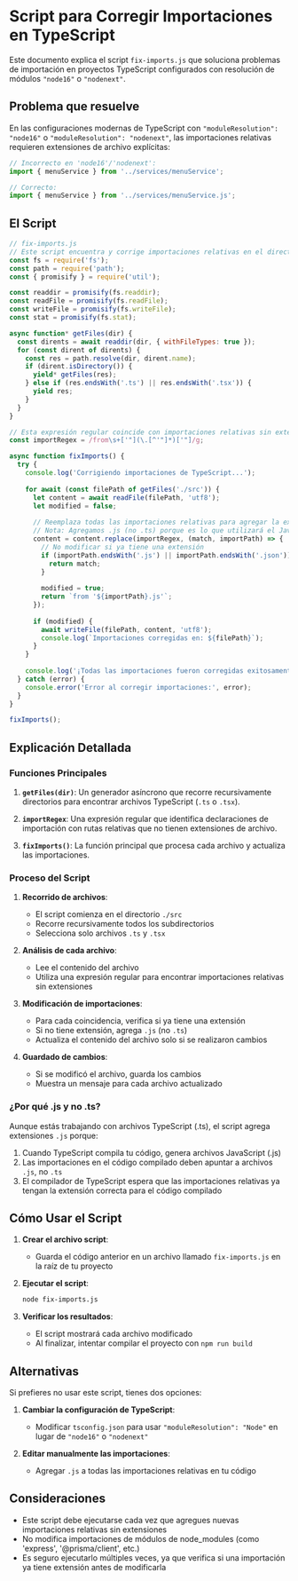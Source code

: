 # Script para Corregir Importaciones en TypeScript

Este documento explica el script `fix-imports.js` que soluciona problemas de importación en proyectos TypeScript configurados con resolución de módulos `"node16"` o `"nodenext"`.

## Problema que resuelve

En las configuraciones modernas de TypeScript con `"moduleResolution": "node16"` o `"moduleResolution": "nodenext"`, las importaciones relativas requieren extensiones de archivo explícitas:

```typescript
// Incorrecto en 'node16'/'nodenext':
import { menuService } from '../services/menuService';

// Correcto:
import { menuService } from '../services/menuService.js';
```

## El Script

```javascript
// fix-imports.js
// Este script encuentra y corrige importaciones relativas en el directorio src
const fs = require('fs');
const path = require('path');
const { promisify } = require('util');

const readdir = promisify(fs.readdir);
const readFile = promisify(fs.readFile);
const writeFile = promisify(fs.writeFile);
const stat = promisify(fs.stat);

async function* getFiles(dir) {
  const dirents = await readdir(dir, { withFileTypes: true });
  for (const dirent of dirents) {
    const res = path.resolve(dir, dirent.name);
    if (dirent.isDirectory()) {
      yield* getFiles(res);
    } else if (res.endsWith('.ts') || res.endsWith('.tsx')) {
      yield res;
    }
  }
}

// Esta expresión regular coincide con importaciones relativas sin extensiones de archivo
const importRegex = /from\s+['"](\.[^'"]*)['"]/g;

async function fixImports() {
  try {
    console.log('Corrigiendo importaciones de TypeScript...');
    
    for await (const filePath of getFiles('./src')) {
      let content = await readFile(filePath, 'utf8');
      let modified = false;
      
      // Reemplaza todas las importaciones relativas para agregar la extensión .js
      // Nota: Agregamos .js (no .ts) porque es lo que utilizará el JavaScript compilado
      content = content.replace(importRegex, (match, importPath) => {
        // No modificar si ya tiene una extensión
        if (importPath.endsWith('.js') || importPath.endsWith('.json')) {
          return match;
        }
        
        modified = true;
        return `from '${importPath}.js'`;
      });
      
      if (modified) {
        await writeFile(filePath, content, 'utf8');
        console.log(`Importaciones corregidas en: ${filePath}`);
      }
    }
    
    console.log('¡Todas las importaciones fueron corregidas exitosamente!');
  } catch (error) {
    console.error('Error al corregir importaciones:', error);
  }
}

fixImports();
```

## Explicación Detallada

### Funciones Principales

1. **`getFiles(dir)`**: Un generador asíncrono que recorre recursivamente directorios para encontrar archivos TypeScript (`.ts` o `.tsx`).

2. **`importRegex`**: Una expresión regular que identifica declaraciones de importación con rutas relativas que no tienen extensiones de archivo.

3. **`fixImports()`**: La función principal que procesa cada archivo y actualiza las importaciones.

### Proceso del Script

1. **Recorrido de archivos**:
   - El script comienza en el directorio `./src`
   - Recorre recursivamente todos los subdirectorios
   - Selecciona solo archivos `.ts` y `.tsx`

2. **Análisis de cada archivo**:
   - Lee el contenido del archivo
   - Utiliza una expresión regular para encontrar importaciones relativas sin extensiones

3. **Modificación de importaciones**:
   - Para cada coincidencia, verifica si ya tiene una extensión
   - Si no tiene extensión, agrega `.js` (no `.ts`)
   - Actualiza el contenido del archivo solo si se realizaron cambios

4. **Guardado de cambios**:
   - Si se modificó el archivo, guarda los cambios
   - Muestra un mensaje para cada archivo actualizado

### ¿Por qué .js y no .ts?

Aunque estás trabajando con archivos TypeScript (.ts), el script agrega extensiones `.js` porque:

1. Cuando TypeScript compila tu código, genera archivos JavaScript (.js)
2. Las importaciones en el código compilado deben apuntar a archivos `.js`, no `.ts`
3. El compilador de TypeScript espera que las importaciones relativas ya tengan la extensión correcta para el código compilado

## Cómo Usar el Script

1. **Crear el archivo script**:
   - Guarda el código anterior en un archivo llamado `fix-imports.js` en la raíz de tu proyecto

2. **Ejecutar el script**:

   ```bash
   node fix-imports.js
   ```

3. **Verificar los resultados**:
   - El script mostrará cada archivo modificado
   - Al finalizar, intentar compilar el proyecto con `npm run build`

## Alternativas

Si prefieres no usar este script, tienes dos opciones:

1. **Cambiar la configuración de TypeScript**:
   - Modificar `tsconfig.json` para usar `"moduleResolution": "Node"` en lugar de `"node16"` o `"nodenext"`

2. **Editar manualmente las importaciones**:
   - Agregar `.js` a todas las importaciones relativas en tu código

## Consideraciones

- Este script debe ejecutarse cada vez que agregues nuevas importaciones relativas sin extensiones
- No modifica importaciones de módulos de node_modules (como 'express', '@prisma/client', etc.)
- Es seguro ejecutarlo múltiples veces, ya que verifica si una importación ya tiene extensión antes de modificarla
